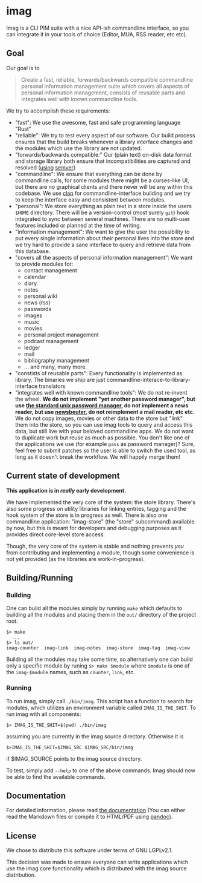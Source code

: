 # imag

Imag is a CLI PIM suite with a nice API-ish commandline interface, so you can
integrate it in your tools of choice (Editor, MUA, RSS reader, etc etc).

## Goal

Our goal is to

> Create a fast, reliable, forwards/backwards compatible commandline personal
> information management suite which covers all aspects of personal information
> management, consists of reusable parts and integrates well with known
> commandline tools.

We try to accomplish these requirements:

* "fast": We use the awesome, fast and safe programming language "Rust"
* "reliable": We try to test every aspect of our software. Our build process
  ensures that the build breaks whenever a library interface changes and the
  modules which use the library are not updated.
* "forwards/backwards compatible:" Our (plain text) on-disk data format and
  storage library both ensure that incompatibilities are captured and resolved
  ([using](https://crates.io/crates/semver) [semver](https://semver.org))
* "commandline": We ensure that everything can be done by commandline calls, for
  some modules there might be a curses-like UI, but there are no graphical
  clients and there never will be any within this codebase. We use
  [clap](https://crates.io/crates/clap) for commandline-interface building and
  we try to keep the interface easy and consistent between modules.
* "personal": We store everything as plain text in a store inside the users
  `$HOME` directory. There will be a version-control (most surely `git`) hook
  integrated to sync between several machines. There are no multi-user features
  included or planned at the time of writing.
* "information management": We want to give the user the possibility to put
  every single information about their personal lives into the store and we try
  hard to provide a sane interface to query and retrieve data from this
  database.
* "covers all the aspects of personal information management": We want to
  provide modules for:
  * contact management
  * calendar
  * diary
  * notes
  * personal wiki
  * news (rss)
  * passwords
  * images
  * music
  * movies
  * personal project management
  * podcast management
  * ledger
  * mail
  * bibliography management
  * ... and many, many more.
* "constists of reusable parts": Every functionality is implemented as library.
  The binaries we ship are just commandline-interace-to-library-interface
  translators
* "integrates well with known commandline tools": We do not re-invent the wheel.
  **We do not implement "yet another password manager", but use
  [the standard unix password manager](https://www.passwordstore.org/), do not
  implement a news reader, but use [newsbeuter](http://www.newsbeuter.org/),
  do not reimplement a mail reader, etc etc.**
  We do not copy images, movies or other data to the store but "link" them into
  the store, so you can use imag tools to query and access this data, but still
  live with your beloved commandline apps. We do not want to duplicate work but
  reuse as much as possible.
  You don't like one of the applications we use (for example `pass` as password
  manager)? Sure, feel free to submit patches so the user is able to switch the
  used tool, as long as it doesn't break the workflow. We will happily merge
  them!

## Current state of development

**This application is in _really_ early development.**

We have implemented the very
core of the system: the store library. There's also some progress on utility
libraries for linking entries, tagging and the hook system of the store is in
progress as well.
There is also one commandline application: "imag-store" (the "store" subcommand)
available by now, but this is meant for developers and  debugging purposes as it
provides direct core-level store access.

Though, the very core of the system is stable and nothing prevents _you_ from
contributing and implementing a module, though some convenience is not yet
provided (as the libraries are work-in-progress).

## Building/Running

### Building

One can build all the modules simply by running `make` which defaults to building all the modules
and placing them in the `out/` directory of the project root.

```
$> make
  ...
$> ls out/
imag-counter  imag-link  imag-notes  imag-store  imag-tag  imag-view
```

Building all the modules may take some time, so alternatively one can build only a specific module
by runing `$> make $module` where `$module` is one of  the `imag-$module` names, such as `counter`,
`link`, etc.

### Running

To run imag, simply call `./bin/imag`. This script has a function to search for
modules, which utilizes an environment variable called `IMAG_IS_THE_SHIT`.
To run imag with all components:

```
$> IMAG_IS_THE_SHIT=$(pwd) ./bin/imag
```
assuming you are currently in the imag source directory. Otherwise it is
```
$>IMAG_IS_THE_SHIT=$IMAG_SRC $IMAG_SRC/bin/imag
```
if $IMAG_SOURCE points to the imag source directory.

To test, simply add `--help` to one of the above commands. Imag should now be
able to find the available commands.

## Documentation

For detailed information, please read [the documentation](./doc/) (You can
either read the Markdown files or compile it to HTML/PDF using
[pandoc](http://pandoc.org)).

## License

We chose to distribute this software under terms of GNU LGPLv2.1.

This decision was made to ensure everyone can write applications which use the
imag core functionality which is distributed with the imag source distribution.

